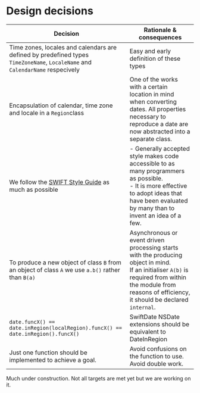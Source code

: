 # Design decisions

Decision | Rationale & consequences
----|---
Time zones, locales and calendars are defined by predefined types `TimeZoneName`, `LocaleName` and `CalendarName` respecively | Easy and early definition of these types
Encapsulation of calendar, time zone and locale in a `Region`class | One of the works with a certain location in mind when converting dates. All properties necessary to reproduce a date are now abstracted into a separate class.
We follow the [SWIFT Style Guide](https://github.com/raywenderlich/swift-style-guide) as much as possible|- Generally accepted style makes code accessible to as many programmers as possible.<br>- It is more effective to adopt ideas that have been evaluated by many than to invent an idea of a few.
To produce a new object of class `B` from an object of class `A` we use `a.b()` rather than `B(a)` |Asynchronous or event driven processing starts with the producing object in mind.<br>If an initialiser `A(b)` is required from within the module from reasons of efficiency, it should be declared `internal`.
`date.funcX() == date.inRegion(localRegion).funcX() == date.inRegion().funcX()` | SwiftDate NSDate extensions should be equivalent to DateInRegion 
Just one function should be implemented to achieve a goal.|Avoid confusions on the function to use. Avoid double work.

Much under construction. Not all targets are met yet but we are working on it.
